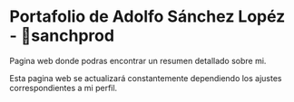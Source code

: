 # Portafolio de Adolfo Sánchez Lopéz - 💼sanchprod

Pagina web donde podras encontrar un resumen detallado sobre mi.

Esta pagina web se actualizará constantemente dependiendo los ajustes correspondientes a mi perfil.

<br>
